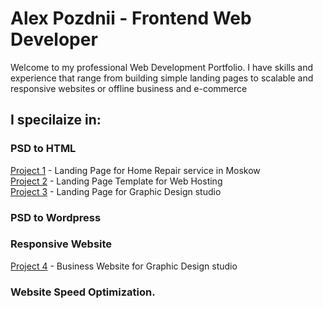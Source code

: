 # Alex Pozdnii - Frontend Web  Developer
Welcome to my professional Web Development Portfolio.
I have skills and experience that range from building simple landing pages 
to scalable and responsive websites or offline business and e-commerce

## I specilaize in: 
### PSD to HTML
[Project 1](http://alexpozdnii97.github.io/project_1/) - Landing Page for Home Repair service in Moskow <br/>
[Project 2](http://alexpozdnii97.github.io/project_2/) - Landing Page Template for Web Hosting <br/>
[Project 3](http://alexpozdnii97.github.io/project_3/) - Landing Page for Graphic Design studio <br/>
### PSD to Wordpress
### Responsive Website
[Project 4](http://alexpozdnii97.github.io/project_4/) - Business Website for Graphic Design studio <br/>
### Website Speed Optimization.

